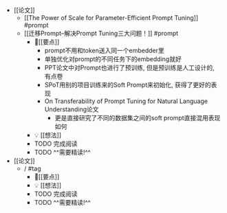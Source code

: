 - [[论文]]
	- [[The Power of Scale for Parameter-Efficient Prompt Tuning]] #prompt
	- [[迁移Prompt–解决Prompt Tuning三大问题！]] #prompt
		- 📌[[要点]]
			- prompt不用和token送入同一个embedder里
			- 单独优化对prompt的不同任务下的embedding就好
			- PPT论文中对Prompt也进行了预训练, 但是预训练是人工设计的, 有点卷
			- SPoT用别的项目训练来的Soft Prompt来初始化, 获得了更好的表现
			- On Transferability of Prompt Tuning for Natural Language Understanding论文
				- 更是直接研究了不同的数据集之间的soft prompt直接混用表现如何
		- 💡  [[想法]]
		- TODO 完成阅读
		- TODO ^^需要精读!^^
- [[论文]]
	- /  #tag
		- 📌[[要点]]
		- 💡  [[想法]]
		- TODO 完成阅读
		- TODO ^^需要精读!^^